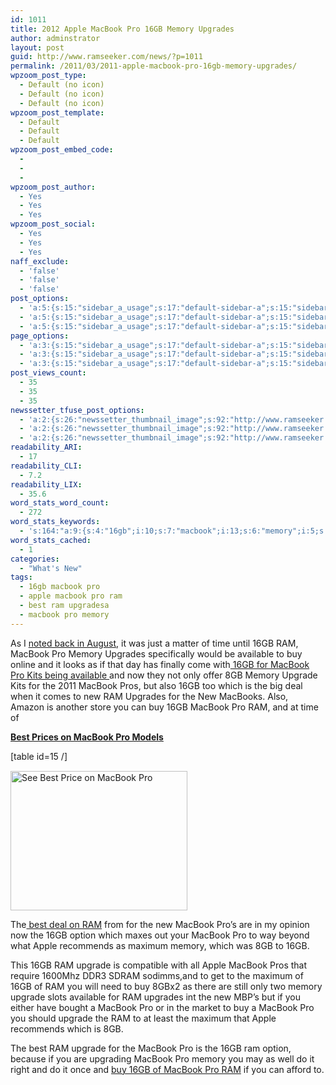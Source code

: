 ```yaml
---
id: 1011
title: 2012 Apple MacBook Pro 16GB Memory Upgrades
author: adminstrator
layout: post
guid: http://www.ramseeker.com/news/?p=1011
permalink: /2011/03/2011-apple-macbook-pro-16gb-memory-upgrades/
wpzoom_post_type:
  - Default (no icon)
  - Default (no icon)
  - Default (no icon)
wpzoom_post_template:
  - Default
  - Default
  - Default
wpzoom_post_embed_code:
  - 
  - 
  - 
wpzoom_post_author:
  - Yes
  - Yes
  - Yes
wpzoom_post_social:
  - Yes
  - Yes
  - Yes
naff_exclude:
  - 'false'
  - 'false'
  - 'false'
post_options:
  - 'a:5:{s:15:"sidebar_a_usage";s:17:"default-sidebar-a";s:15:"sidebar_b_usage";s:17:"default-sidebar-b";s:9:"hwa_usage";s:17:"default-headerbar";s:8:"ad_above";s:0:"";s:8:"ad_below";s:0:"";}'
  - 'a:5:{s:15:"sidebar_a_usage";s:17:"default-sidebar-a";s:15:"sidebar_b_usage";s:17:"default-sidebar-b";s:9:"hwa_usage";s:17:"default-headerbar";s:8:"ad_above";s:0:"";s:8:"ad_below";s:0:"";}'
  - 'a:5:{s:15:"sidebar_a_usage";s:17:"default-sidebar-a";s:15:"sidebar_b_usage";s:17:"default-sidebar-b";s:9:"hwa_usage";s:17:"default-headerbar";s:8:"ad_above";s:0:"";s:8:"ad_below";s:0:"";}'
page_options:
  - 'a:3:{s:15:"sidebar_a_usage";s:17:"default-sidebar-a";s:15:"sidebar_b_usage";s:17:"default-sidebar-b";s:9:"hwa_usage";s:17:"default-headerbar";}'
  - 'a:3:{s:15:"sidebar_a_usage";s:17:"default-sidebar-a";s:15:"sidebar_b_usage";s:17:"default-sidebar-b";s:9:"hwa_usage";s:17:"default-headerbar";}'
  - 'a:3:{s:15:"sidebar_a_usage";s:17:"default-sidebar-a";s:15:"sidebar_b_usage";s:17:"default-sidebar-b";s:9:"hwa_usage";s:17:"default-headerbar";}'
post_views_count:
  - 35
  - 35
  - 35
newssetter_tfuse_post_options:
  - 'a:2:{s:26:"newssetter_thumbnail_image";s:92:"http://www.ramseeker.com/wp-content/uploads/2011/03/Screen-shot-2011-03-24-at-7.39.14-AM.png";s:24:"newssetter_disable_image";s:4:"true";}'
  - 'a:2:{s:26:"newssetter_thumbnail_image";s:92:"http://www.ramseeker.com/wp-content/uploads/2011/03/Screen-shot-2011-03-24-at-7.39.14-AM.png";s:24:"newssetter_disable_image";s:4:"true";}'
  - 'a:2:{s:26:"newssetter_thumbnail_image";s:92:"http://www.ramseeker.com/wp-content/uploads/2011/03/Screen-shot-2011-03-24-at-7.39.14-AM.png";s:24:"newssetter_disable_image";s:4:"true";}'
readability_ARI:
  - 17
readability_CLI:
  - 7.2
readability_LIX:
  - 35.6
word_stats_word_count:
  - 272
word_stats_keywords:
  - 's:164:"a:9:{s:4:"16gb";i:10;s:7:"macbook";i:13;s:6:"memory";i:5;s:8:"upgrades";i:3;s:9:"available";i:3;s:7:"upgrade";i:5;s:4:"best";i:3;s:5:"apple";i:3;s:7:"maximum";i:3;}";'
word_stats_cached:
  - 1
categories:
  - "What's New"
tags:
  - 16gb macbook pro
  - apple macbook pro ram
  - best ram upgradesa
  - macbook pro memory
---
```

As I [noted back in August][1], it was just a matter of time until 16GB RAM, MacBook Pro Memory Upgrades specifically would be available to buy online and it looks as if that day has finally come with[ 16GB for MacBook Pro Kits being available ][2]and now they not only offer 8GB Memory Upgrade Kits for the 2011 MacBook Pros, but also 16GB too which is the big deal when it comes to new RAM Upgrades for the New MacBooks. Also, Amazon is another store you can buy 16GB MacBook Pro RAM, and at time of

**[Best Prices on MacBook Pro Models ][3]**

<span style="line-height: 18px;">[table id=15 /]</span>

<img class="alignnone size-full wp-image-1136" title="Best Price MacBook Pro" src="http://www.ramseeker.com/wp-content/uploads/2011/03/Screen-shot-2011-03-24-at-7.39.14-AM.png" alt="See Best Price on MacBook Pro" width="283" height="223" />

The[ best deal on RAM][2] from for the new MacBook Pro&#8217;s are in my opinion now the 16GB option which maxes out your MacBook Pro to way beyond what Apple recommends as maximum memory, which was 8GB to 16GB.

This 16GB RAM upgrade is compatible with all Apple MacBook Pros that require 1600Mhz DDR3 SDRAM sodimms,and to get to the maximum of 16GB of RAM you will need to buy 8GBx2 as there are still only two memory upgrade slots available for RAM upgrades int the new MBP&#8217;s but if you either have bought a MacBook Pro or in the market to buy a MacBook Pro you should upgrade the RAM to at least the maximum that Apple recommends which is 8GB.

The best RAM upgrade for the MacBook Pro is the 16GB ram option, because if you are upgrading MacBook Pro memory you may as well do it right and do it once and [buy 16GB of MacBook Pro RAM][2] if you can afford to.

 [1]: http://www.ramseeker.com/16gb-macbook-pro-ram/
 [2]: http://www.tkqlhce.com/click-1548159-10273954?url=http%3A%2F%2Fwww.crucial.com%2Fstore%2Faffiliateredirect.asp%3Fimodule%3DCT102464BF160B%26aid%3D10273954%26cid%3D777292%26subid%3D890%26PRS%3Duscj&cjsku=CT102464BF160B
 [3]: http://www.amazon.com/gp/product/B002QQ8H8I/ref=as_li_ss_tl?ie=UTF8&tag=rasmeeker-20&linkCode=as2&camp=1789&creative=390957&creativeASIN=B002QQ8H8I